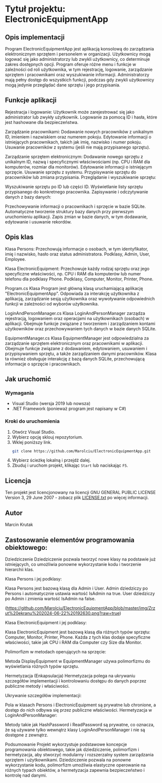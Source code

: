 # Tytuł projektu: ElectronicEquipmentApp

## Opis implementacji
Program ElectronicEquipmentApp jest aplikacją konsolową do zarządzania elektronicznym sprzętem i personelem w organizacji. Użytkownicy mogą logować się jako administratorzy lub zwykli użytkownicy, co determinuje zakres dostępnych opcji. Program oferuje różne menu i funkcje w zależności od roli użytkownika, w tym rejestrację, logowanie, zarządzanie sprzętem i pracownikami oraz wyszukiwanie informacji. Administratorzy mają pełny dostęp do wszystkich funkcji, podczas gdy zwykli użytkownicy mogą jedynie przeglądać dane sprzętu i jego przypisania.

## Funkcje aplikacji
Rejestracja i logowanie:
Użytkownik może zarejestrować się jako administrator lub zwykły użytkownik.
Logowanie za pomocą ID i hasła, które jest hashowane dla bezpieczeństwa.

Zarządzanie pracownikami:
Dodawanie nowych pracowników z unikalnym ID, imieniem i nazwiskiem oraz numerem pokoju.
Edytowanie informacji o istniejących pracownikach, takich jak imię, nazwisko i numer pokoju.
Usuwanie pracowników z systemu (jeśli nie mają przypisanego sprzętu).

Zarządzanie sprzętem elektronicznym:
Dodawanie nowego sprzętu z unikalnym ID, nazwą i specyficznymi właściwościami (np. CPU i RAM dla komputerów, rozmiar dla monitorów).
Edytowanie informacji o istniejącym sprzęcie.
Usuwanie sprzętu z systemu.
Przypisywanie sprzętu do pracowników lub zmiana przypisania.
Przeglądanie i wyszukiwanie sprzętu:

Wyszukiwanie sprzętu po ID lub części ID.
Wyświetlanie listy sprzętu przypisanego do konkretnego pracownika.
Zapisywanie i odczytywanie danych z bazy danych:

Przechowywanie informacji o pracownikach i sprzęcie w bazie SQLite.
Automatyczne tworzenie struktury bazy danych przy pierwszym uruchomieniu aplikacji.
Zapis zmian w bazie danych, w tym dodawanie, edytowanie i usuwanie rekordów.

## Opis klas
Klasa Persons: Przechowują informacje o osobach, w tym identyfikator, imię i nazwisko, hasło oraz status administratora.
Podklasy, Admin, User, Employee.

Klasa ElectronicEquipment: Przechowuje każdy rodzaj sprzętu oraz jego specyficzne właściwości, np. CPU i RAM dla komputerów lub numer telefonu dla podklasy Phone.
Podklasy, Computer, Monitor, Printer, Phone.

Program.cs
Klasa Program jest główną klasą uruchamiającą aplikację "ElectronicEquipmentApp". Odpowiada za interakcję użytkownika z aplikacją, zarządzanie sesją użytkownika oraz wywoływanie odpowiednich funkcji w zależności od wyborów użytkownika.

LoginAndPersonManager.cs
Klasa LoginAndPersonManager zarządza rejestracją, logowaniem oraz operacjami na użytkownikach (osobach) w aplikacji. Obejmuje funkcje związane z tworzeniem i zarządzaniem kontami użytkowników oraz przechowywaniem tych danych w bazie danych SQLite.

EquipmentManager.cs
Klasa EquipmentManager jest odpowiedzialna za zarządzanie sprzętem elektronicznym oraz pracownikami w aplikacji. Obejmuje funkcje związane z dodawaniem, edytowaniem, usuwaniem i przypisywaniem sprzętu, a także zarządzaniem danymi pracowników. Klasa ta również obsługuje interakcję z bazą danych SQLite, przechowującą informacje o sprzęcie i pracownikach.

## Jak uruchomić

### Wymagania
- Visual Studio (wersja 2019 lub nowsza)
- .NET Framework (ponieważ program jest napisany w C#)

### Kroki do uruchomienia
1. Otwórz Visual Studio.
2. Wybierz opcję sklouj repozytorium.
3. Wklej poniższy link.
    ```sh
    git clone https://github.com/Marolciu/ElectronicEquipmentApp.git
    ```
4. Wybierz ścieżkę lokalną i przejdź dalej.
5. Zbuduj i uruchom projekt, klikając `Start` lub naciskając `F5`.

## Licencja
Ten projekt jest licencjonowany na licencji GNU GENERAL PUBLIC LICENSE Version 3, 29 June 2007 - zobacz plik [LICENSE.txt](LICENSE.txt) po więcej informacji.

## Autor
Marcin Krutak

## Zastosowanie elementów programowania obiektowego:

Dziedziczenie
Dziedziczenie pozwala tworzyć nowe klasy na podstawie już istniejących, co umożliwia ponowne wykorzystanie kodu i tworzenie hierarchii klas.

Klasa Persons i jej podklasy:

Klasa Persons jest bazową klasą dla Admin i User.
Admin dziedziczy po Persons i automatycznie ustawia wartość IsAdmin na true.
User dziedziczy po Admin i zmienia wartość IsAdmin na false.

(https://github.com/Marolciu/ElectronicEquipmentApp/blob/master/img/Zrzut%20ekranu%202024-06-22%20192630.png?raw=true)

Klasa ElectronicEquipment i jej podklasy:

Klasa ElectronicEquipment jest bazową klasą dla różnych typów sprzętu: Computer, Monitor, Printer, Phone.
Każda z tych klas dodaje specyficzne właściwości, takie jak CPU i RAM dla Computer czy Size dla Monitor.

Polimorfizm w metodach operujących na sprzęcie:

Metoda DisplayEquipment w EquipmentManager używa polimorfizmu do wyświetlania różnych typów sprzętu.

Hermetyzacja (Enkapsulacja)
Hermetyzacja polega na ukrywaniu szczegółów implementacji i kontrolowaniu dostępu do danych poprzez publiczne metody i właściwości.

Ukrywanie szczegółów implementacji:

Pola w klasach Persons i ElectronicEquipment są prywatne lub chronione, a dostęp do nich odbywa się przez publiczne właściwości.
Hermetyzacja w LoginAndPersonManager:

Metody takie jak HashPassword i ReadPassword są prywatne, co oznacza, że są używane tylko wewnątrz klasy LoginAndPersonManager i nie są dostępne z zewnątrz.

Podsumowanie
Projekt wykorzystuje podstawowe koncepcje programowania obiektowego, takie jak dziedziczenie, polimorfizm i hermetyzacja, aby stworzyć modularny i rozszerzalny system zarządzania sprzętem i użytkownikami. Dziedziczenie pozwala na ponowne wykorzystanie kodu, polimorfizm umożliwia elastyczne operowanie na różnych typach obiektów, a hermetyzacja zapewnia bezpieczeństwo i kontrolę nad danymi.
